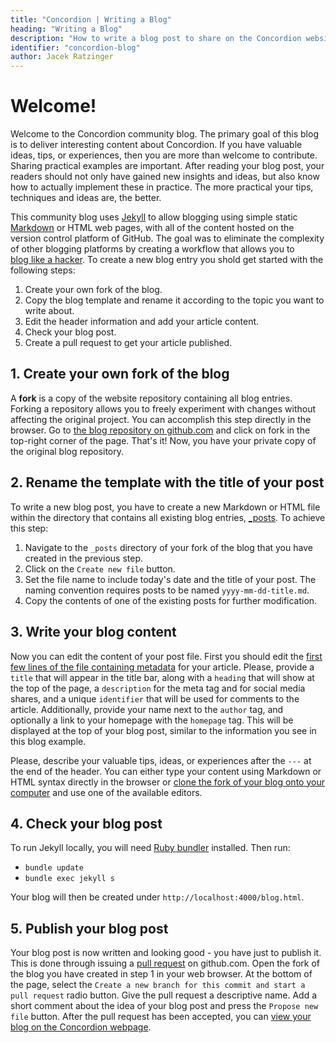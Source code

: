 ```yaml
---
title: "Concordion | Writing a Blog"
heading: "Writing a Blog"
description: "How to write a blog post to share on the Concordion website"
identifier: "concordion-blog"
author: Jacek Ratzinger
---
```


# Welcome!

Welcome to the Concordion community blog. The primary goal of this blog is to deliver interesting content about Concordion. 
If you have valuable ideas, tips, or experiences, then you are  more than welcome to contribute. Sharing practical examples are 
important. After reading your blog post, your readers should not only have gained new insights and ideas, but also know how to actually 
implement these in practice. The more practical your tips, techniques and ideas are, the better.

This community blog uses [Jekyll](https://jekyllrb.com/) to allow blogging using simple 
static [Markdown](https://daringfireball.net/projects/markdown/) or HTML web pages, with all of the content hosted on the version 
control platform of GitHub. The goal was to eliminate the complexity of other blogging platforms by creating a workflow that allows you to 	
[blog like a hacker](http://tom.preston-werner.com/2008/11/17/blogging-like-a-hacker.html). 
To create a new blog entry you shold get started with the following steps:

1. Create your own fork of the blog.
1. Copy the blog template and rename it according to the topic you want to write about.
1. Edit the header information and add your article content.
1. Check your blog post.
1. Create a pull request to get your article published.

## 1. Create your own fork of the blog

A __fork__ is a copy of the website repository containing all blog entries. 
Forking a repository allows you to freely experiment with changes without affecting the original project. 
You can accomplish this step directly in the browser. 
Go to [the blog repository on github.com](https://github.com/concordion/concordion-website/) and click on fork in the top-right 
corner of the page. 
That's it! Now, you have your private copy of the original blog repository.

## 2. Rename the template with the title of your post

To write a new blog post, you have to create a new Markdown or HTML file within the directory that contains all existing blog entries, 
[_posts](https://github.com/concordion/concordion-website/tree/gh-pages/_posts/). 
To achieve this step:
1. Navigate to the `_posts` directory of your fork of the blog that you have created in the previous step. 
1. Click on the `Create new file` button. 
1. Set the file name to include today's date and the title of your post. The naming convention requires posts to be named `yyyy-mm-dd-title.md`.
1. Copy the contents of one of the existing posts for further modification.

## 3. Write your blog content

Now you can edit the content of your post file. First you should edit the [first few lines of the file containing metadata](http://jekyllrb.com/docs/frontmatter/) for your article. 
Please, provide a `title` that will appear in the title bar, along with a `heading` that will show at the top of the page, a `description` for the meta tag and for social media shares, and a unique `identifier` that will be used for comments to the article.
Additionally, provide your name next to the `author` tag, and optionally a link to your homepage with the `homepage` tag.
This will be displayed at the top of your blog post, similar to the information you see in this blog example.

Please, describe your valuable tips, ideas, or experiences after the `---` at the end of the header.
You can either type your content using Markdown or HTML syntax directly in the browser or [clone the fork of your blog onto your computer](https://help.github.com/articles/fork-a-repo/) and use one of the available editors.

## 4. Check your blog post

To run Jekyll locally, you will need [Ruby bundler](http://bundler.io/) installed. Then run:

* `bundle update`
* `bundle exec jekyll s`

Your blog will then be created under `http://localhost:4000/blog.html`.

## 5. Publish your blog post

Your blog post is now written and looking good - you have just to publish it. This is done through issuing a [pull request](https://help.github.com/articles/about-pull-requests/) on github.com. 
Open the fork of the blog you have created in step 1 in your web browser. 
At the bottom of the page, select the `Create a new branch for this commit and start a pull request` radio button. 
Give the pull request a descriptive name.
Add a short comment about the idea of your blog post and press the `Propose new file` button. 
After the pull request has been accepted, you can [view your blog on the Concordion webpage](http://concordion.org/blog).